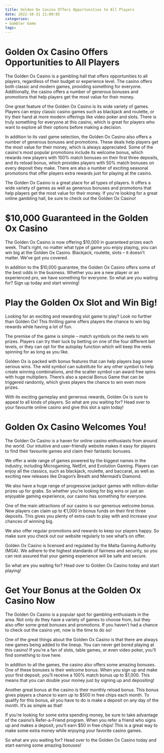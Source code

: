 ```yaml
---
title: Golden Ox Casino Offers Opportunities to All Players
date: 2022-10-31 11:09:05
categories:
- Gambler Game
tags:
---
```



#  Golden Ox Casino Offers Opportunities to All Players

The Golden Ox Casino is a gambling hall that offers opportunities to all players, regardless of their budget or experience level. The casino offers both classic and modern games, providing something for everyone. Additionally, the casino offers a number of generous bonuses and promotions that help players get the most value for their money.

One great feature of the Golden Ox Casino is its wide variety of games. Players can enjoy classic casino games such as blackjack and roulette, or try their hand at more modern offerings like video poker and slots. There is truly something for everyone at this casino, which is great for players who want to explore all their options before making a decision.

In addition to its vast game selection, the Golden Ox Casino also offers a number of generous bonuses and promotions. These deals help players get the most value for their money, which is always appreciated. Some of the casino's most popular promotions include its welcome bonus, which rewards new players with 100% match bonuses on their first three deposits, and its reload bonus, which provides players with 50% match bonuses on every deposit they make. There are also a number of exciting seasonal promotions that offer players extra rewards just for playing at the casino.

The Golden Ox Casino is a great place for all types of players. It offers a wide variety of games as well as generous bonuses and promotions that help players get the most value for their money. If you're looking for a great online gambling hall, be sure to check out the Golden Ox Casino!

#  $10,000 Guaranteed in the Golden Ox Casino

The Golden Ox Casino is now offering $10,000 in guaranteed prizes each week. That’s right, no matter what type of game you enjoy playing, you can win big at the Golden Ox Casino. Blackjack, roulette, slots – it doesn’t matter. We’ve got you covered.

In addition to the $10,000 guarantee, the Golden Ox Casino offers some of the best odds in the business. Whether you are a new player or an experienced pro, we have something for everyone. So what are you waiting for? Sign up today and start winning!

#  Play the Golden Ox Slot and Win Big!

Looking for an exciting and rewarding slot game to play? Look no further than Golden Ox! This thrilling game offers players the chance to win big rewards while having a lot of fun.

The premise of the game is simple – match symbols on the reels to win prizes. Players can try their luck by betting on one of the four different bet levels, or they can opt for the autoplay function which will keep the reels spinning for as long as you like.

Golden Ox is packed with bonus features that can help players bag some serious wins. The wild symbol can substitute for any other symbol to help create winning combinations, and the scatter symbol can award free spins with huge multipliers. There’s also a special Bonus Game that can be triggered randomly, which gives players the chance to win even more prizes.

With its exciting gameplay and generous rewards, Golden Ox is sure to appeal to all kinds of players. So what are you waiting for? Head over to your favourite online casino and give this slot a spin today!

#  Golden Ox Casino Welcomes You!

The Golden Ox Casino is a haven for online casino enthusiasts from around the world. Our intuitive and user-friendly website makes it easy for players to find their favourite games and claim their fantastic bonuses.

We offer a wide range of games powered by the biggest names in the industry, including Microgaming, NetEnt, and Evolution Gaming. Players can enjoy all the classics, such as blackjack, roulette, and baccarat, as well as exciting new releases like Dragon’s Breath and Mermaid’s Diamond.

We also have a huge range of progressive jackpot games with million-dollar prizes up for grabs. So whether you’re looking for big wins or just an enjoyable gaming experience, our casino has something for everyone.

One of the main attractions of our casino is our generous welcome bonus. New players can claim up to €1,000 in bonus funds on their first three deposits. This gives you plenty of extra cash to play with and increase your chances of winning big.

We also offer regular promotions and rewards to keep our players happy. So make sure you check out our website regularly to see what’s on offer.

Golden Ox Casino is licensed and regulated by the Malta Gaming Authority (MGA). We adhere to the highest standards of fairness and security, so you can rest assured that your gaming experience will be safe and secure.

So what are you waiting for? Head over to Golden Ox Casino today and start playing!

#  Get Your Bonus at the Golden Ox Casino Now

The Golden Ox Casino is a popular spot for gambling enthusiasts in the area. Not only do they have a variety of games to choose from, but they also offer some great bonuses and promotions. If you haven’t had a chance to check out the casino yet, now is the time to do so!

One of the great things about the Golden Ox Casino is that there are always new games being added to the lineup. You can never get bored playing at this casino! If you’re a fan of slots, table games, or even video poker, you’ll find something to love here.

In addition to all the games, the casino also offers some amazing bonuses. One of these bonuses is their welcome bonus. When you sign up and make your first deposit, you’ll receive a 100% match bonus up to $1,000. This means that you can double your money just by signing up and depositing!

Another great bonus at the casino is their monthly reload bonus. This bonus gives players a chance to earn up to $500 in free chips each month. To qualify for this bonus, all you have to do is make a deposit on any day of the month. It’s as simple as that!

If you’re looking for some extra spending money, be sure to take advantage of the casino’s Refer-a-Friend program. When you refer a friend who signs up and makes a deposit, you’ll earn $50 in free chips! This is a great way to make some extra money while enjoying your favorite casino games.

So what are you waiting for? Head over to the Golden Ox Casino today and start earning some amazing bonuses!